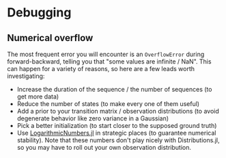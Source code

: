 # Debugging

## Numerical overflow

The most frequent error you will encounter is an `OverflowError` during forward-backward, telling you that "some values are infinite / NaN".
This can happen for a variety of reasons, so here are a few leads worth investigating:

* Increase the duration of the sequence / the number of sequences (to get more data)
* Reduce the number of states (to make every one of them useful)
* Add a prior to your transition matrix / observation distributions (to avoid degenerate behavior like zero variance in a Gaussian)
* Pick a better initialization (to start closer to the supposed ground truth)
* Use [LogarithmicNumbers.jl](https://github.com/cjdoris/LogarithmicNumbers.jl) in strategic places (to guarantee numerical stability). Note that these numbers don't play nicely with Distributions.jl, so you may have to roll out your own observation distribution.
